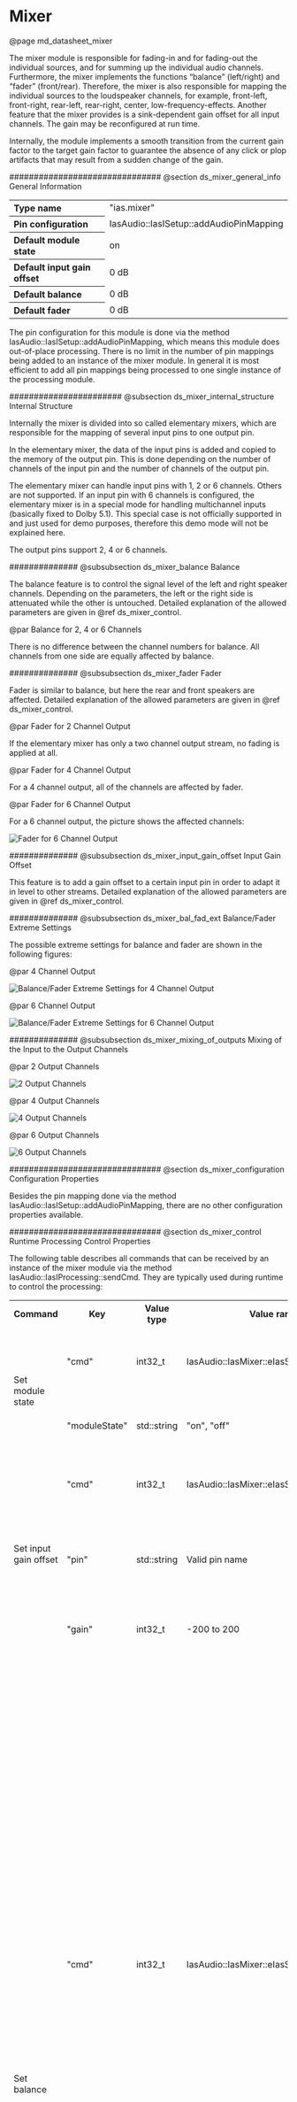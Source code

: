 Mixer
=====
@page md_datasheet_mixer

The mixer module is responsible for fading-in and for fading-out the individual sources, and for summing up the individual audio channels. Furthermore, the mixer implements the functions “balance” (left/right) and “fader” (front/rear). Therefore, the mixer is also responsible for mapping the individual sources to the loudspeaker channels, for example, front-left, front-right, rear-left, rear-right, center, low-frequency-effects. Another feature that the mixer provides is a sink-dependent gain offset for all input channels. The gain may be reconfigured at run time.

Internally, the module implements a smooth transition from the current gain factor to the target gain factor to guarantee the absence of any click or plop artifacts that may result from a sudden change of the gain.

###############################
@section ds_mixer_general_info General Information

<table class="doxtable">
<tr><th align=left> Type name <td> "ias.mixer"
<tr><th align=left> Pin configuration         <td> IasAudio::IasISetup::addAudioPinMapping
<tr><th align=left> Default module state      <td> on
<tr><th align=left> Default input gain offset <td> 0 dB
<tr><th align=left> Default balance           <td> 0 dB
<tr><th align=left> Default fader             <td> 0 dB
</table>

The pin configuration for this module is done via the method IasAudio::IasISetup::addAudioPinMapping, which means
this module does out-of-place processing. There is no limit in
the number of pin mappings being added to an instance of the mixer module. In general it is most efficient to
add all pin mappings being processed to one single instance of the processing module.

#######################
@subsection ds_mixer_internal_structure Internal Structure

Internally the mixer is divided into so called elementary mixers, which are responsible for the mapping of several input pins to one output pin.

In the elementary mixer, the data of the input pins is added and copied to the memory of the output pin. This is done depending on the number of channels of the input pin and the number of channels of the output pin.

The elementary mixer can handle input pins with 1, 2 or 6 channels. Others are not supported. If an input pin with 6 channels is configured, the elementary mixer is in a special mode for handling multichannel inputs (basically fixed to Dolby 5.1). This special case is not officially supported in and just used for demo purposes, therefore this demo mode will not be explained here.

The output pins support 2, 4 or 6 channels.

##############
@subsubsection ds_mixer_balance Balance

The balance feature is to control the signal level of the left and right speaker channels. Depending on the parameters, the left or the right side is attenuated while the other is untouched. Detailed explanation of the allowed parameters are given in @ref ds_mixer_control.

@par Balance for 2, 4 or 6 Channels

There is no difference between the channel numbers for balance. All channels from one side are equally affected by balance.

##############
@subsubsection ds_mixer_fader Fader

Fader is similar to balance, but here the rear and front speakers are affected. Detailed explanation of the allowed parameters are given in @ref ds_mixer_control.

@par Fader for 2 Channel Output

If the elementary mixer has only a two channel output stream, no fading is applied at all.

@par Fader for 4 Channel Output

For a 4 channel output, all of the channels are affected by fader.

@par Fader for 6 Channel Output

For a 6 channel output, the picture shows the affected channels:

![Fader for 6 Channel Output](images/Mixer_6ChannelFader_120dpi.png)

##############
@subsubsection ds_mixer_input_gain_offset Input Gain Offset

This feature is to add a gain offset to a certain input pin in order to adapt it in level to other streams. Detailed explanation of the allowed parameters are given in @ref ds_mixer_control.

##############
@subsubsection ds_mixer_bal_fad_ext Balance/Fader Extreme Settings

The possible extreme settings for balance and fader are shown in the following figures:

@par 4 Channel Output

![Balance/Fader Extreme Settings for 4 Channel Output](images/Mixer_4ChannelExtreme_120dpi.png)

@par 6 Channel Output

![Balance/Fader Extreme Settings for 6 Channel Output](images/Mixer_6ChannelExtreme_120dpi.png)

##############
@subsubsection ds_mixer_mixing_of_outputs Mixing of the Input to the Output Channels

@par 2 Output Channels

![2 Output Channels](images/Mixer_Mixing2OutputChannels_120dpi.png)

@par 4 Output Channels

![4 Output Channels](images/Mixer_Mixing4OutputChannels_120dpi.png)

@par 6 Output Channels

![6 Output Channels](images/Mixer_Mixing6OutputChannels_120dpi.png)

###############################
@section ds_mixer_configuration Configuration Properties

Besides the pin mapping done via the method IasAudio::IasISetup::addAudioPinMapping, there are no other configuration properties available.

###############################
@section ds_mixer_control Runtime Processing Control Properties

The following table describes all commands that can be received by an instance of the mixer
module via the method IasAudio::IasIProcessing::sendCmd. They are typically used during runtime to control
the processing:

<table class="doxtable">
<tr><th> Command <th> Key <th> Value type <th> Value range <th> Description
<tr><td rowspan=2> Set module state <td> "cmd"            <td> int32_t  <td> IasAudio::IasMixer::eIasSetModuleState  <td> Set the module state, i.e. turn the module on or off.
<tr>                                <td> "moduleState"    <td> std::string <td> "on", "off"                             <td> "on" to turn the module on, or "off" to turn it off.
<tr><td rowspan=3> Set input gain offset <td> "cmd"       <td> int32_t  <td> IasAudio::IasMixer::eIasSetInputGainOffset <td> Set a new input gain offset for a specific pin.
<tr>                                <td> "pin"            <td> std::string <td> Valid pin name                          <td> A valid input pin name for which the input gain offset shall be changed.
<tr>                                <td> "gain"           <td> int32_t  <td> -200 to 200                             <td> The new gain offset in 1/10th dB.
<tr><td rowspan=3> Set balance      <td> "cmd"            <td> int32_t  <td> IasAudio::IasMixer::eIasSetBalance      <td> Set a new balance value for a specific input pin. This function is applied to an input pin and controls the gain of the left and right speaker channels. A value > 0 [dB/10] will attenuate the left speaker channels to that it seems that the signal comes more from the right side. A value >= 1440 [dB/10] will mute the left side. A value < 0 [dB/10] will attenuate the right speaker channels so that it seems that the signal comes more from the left. A value <= -1440 [dB/10] will mute the right side. A value of 0 [dB/10] will center the signal again.
<tr>                                <td> "pin"            <td> std::string <td> Valid pin name                          <td> A valid input pin name for which the balance value shall be changed.
<tr>                                <td> "balance"        <td> int32_t  <td> -1440 to 1440                           <td> The new balance value in 1/10th dB. Values > 1440 or values < -1440 are allowed, but will have no additional effect.
<tr><td rowspan=3> Set fader        <td> "cmd"            <td> int32_t  <td> IasAudio::IasMixer::eIasSetFader        <td> Set a new fader value for a specific input pin. This function is applied to an input pin and controls the gain of the rear and front speaker channels. A value > 0 [dB/10] will attenuate the rear speaker channels so that it seems that the signal comes more from the front. A value >= 1440 [dB/10] will mute the rear. A value < 0 [dB/10] will attenuate the front speaker channels to that it seems that the signal comes more from the rear. A value >= -1440 [dB/10] will mute the front. A value of 0 [dB/10] will center the signal again.
<tr>                                <td> "pin"            <td> std::string <td> Valid pin name                          <td> A valid input pin name for which the fader value shall be changed.
<tr>                                <td> "balance"        <td> int32_t  <td> -1440 to 1440                           <td> The new fader value in 1/10th dB. Values > 1440 or values < -1440 are allowed, but will have no additional effect.
</table>

###############################
@section ds_mixer_return Runtime Processing Return Properties

The following table describes all return properties that can be received from an instance of the mixer
module when the IasAudio::IasIProcessing::sendCmd method is called.

<table class="doxtable">
<tr><th> Response for command <th> Key           <th> Value type  <th> Value range <th> Description
<tr><td> Set module state     <td> "moduleState" <td> std::string <td> "on", "off" <td> Property that is returned by the "set module state" command. Provides information whether the module is on or off.
</table>

###############################
@section ds_mixer_events Event Types

The following table describes all event types that can be generated by the mixer module.


<table class="doxtable">
<tr><th> Event type <th> Key <th> Value type <th> Value range <th> Description
<tr><td rowspan=5> Balance finished                 <td> "typeName"        <td> std::string  <td> "ias.mixer"                                     <td> Module type name
<tr>                                                <td> "instanceName"    <td> std::string  <td> Valid instance name                             <td> Instance name
<tr>                                                <td> "eventType"       <td> int32_t   <td> IasAudio::IasMixer::eIasBalanceFinished         <td> Indicates that mixer balance has been finished
<tr>                                                <td> "pin"             <td> std::string  <td> Valid pin name                                  <td> Name of the pin whose balance ramping has been finished
<tr>                                                <td> "balance"         <td> int32_t   <td> -1440 to 1440                                   <td> The new balance value [dB/10]
<tr><td rowspan=5> Fader finished                   <td> "typeName"        <td> std::string  <td> "ias.mixer"                                     <td> Module type name
<tr>                                                <td> "instanceName"    <td> std::string  <td> Valid instance name                             <td> Instance name
<tr>                                                <td> "eventType"       <td> int32_t   <td> IasAudio::IasMixer::eIasFaderFinished           <td> Indicates that mixer fader has been finished
<tr>                                                <td> "pin"             <td> std::string  <td> Valid pin name                                  <td> Name of the pin whose fader ramping has been finished
<tr>                                                <td> "fader"           <td> int32_t   <td> -1440 to 1440                                   <td> The new fader value [dB/10]
<tr><td rowspan=5> Input gain offset finished       <td> "typeName"        <td> std::string  <td> "ias.mixer"                                     <td> Module type name
<tr>                                                <td> "instanceName"    <td> std::string  <td> Valid instance name                             <td> Instance name
<tr>                                                <td> "eventType"       <td> int32_t   <td> IasAudio::IasMixer::eIasInputGainOffsetFinished <td> Indicates that input gain offset has been finished
<tr>                                                <td> "pin"             <td> std::string  <td> Valid pin name                                  <td> Name of the pin whose input gain offset has been finished
<tr>                                                <td> "gainOffset"      <td> int32_t   <td> -200 to 200                                     <td> The new input gain offset [dB/10]
</table>
